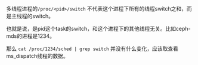 多线程进程的`/proc/<pid>/switch` 不代表这个进程下所有的线程switch之和，而是主线程的switch。

也就是说，是pid这个task的switch，和这个进程下的其他线程无关。比如ceph-mds的进程是1234。

那么  `cat /proc/1234/sched | grep switch` 并没有什么变化，应该取查看ms_dispatch线程的数据。
